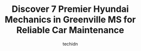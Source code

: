 ---
layout: ampstory
image: https://images.unsplash.com/photo-1577696467903-bee9f5ee9fe9?ixlib=rb-4.0.3&ixid=MnwxMjA3fDB8MHxwaG90by1wYWdlfHx8fGVufDB8fHx8&auto=format&fit=crop&w=640&h=853&q=80
author: techidn
featured: false
description: Discover the 7 best Hyundai Mechanic in Greenville MS, USA and ensure your vehicle receives the highest quality of care. These trusted professionals are known for their skill, knowledge, and
title: Discover 7 Premier Hyundai Mechanics in Greenville MS for Reliable Car Maintenance
cover:
   title: Discover 7 Premier Hyundai Mechanics in Greenville MS for Reliable Car Maintenance
   subtitle: Rickpate
   background: https://images.unsplash.com/photo-1577696467903-bee9f5ee9fe9?ixlib=rb-4.0.3&ixid=MnwxMjA3fDB8MHxwaG90by1wYWdlfHx8fGVufDB8fHx8&auto=format&fit=crop&w=640&h=853&q=80

pages: 
 - layout: thirds
   top: <h1>#1 Grease Monkey</h1>
   bottom: "<p>Very fast and efficient took 19 min from when I pulled up till I paid. Did a full service oil change, changed air intake filter, and checked and topped off all other flui</p>"
   background: https://www.knot35.com/toplist/wp-content/uploads/2023/06/best-hyundai-mechanic-1-in-greenville-ms-1685841852.png
   backgroundblur: true
 - layout: thirds
   top: <h1>#2 Greenville Tire & Service</h1>
   bottom: "<p>1519 US-82 East, Greenville, MS 38703, United States</p>"
   background: https://www.knot35.com/toplist/wp-content/uploads/2023/06/best-hyundai-mechanic-2-in-greenville-ms-1685841852.jpeg
   cta:
      link: https://www.knot35.com/toplist/discover-7-premier-hyundai-mechanics-in-greenville-ms-for-reliable-car-maintenance/
      text: Discover 7 Premier Hyundai Mechanics in Greenville MS for Reliable Car Maintenance
 - layout: thirds
   top: <h1>#3 Midas</h1>
   bottom: "<p>2033 US-82, Greenville, MS 38703, United States</p>"
   background: https://www.knot35.com/toplist/wp-content/uploads/2023/06/best-hyundai-mechanic-3-in-greenville-ms-1685841853.jpeg
   cta:
      link: https://www.knot35.com/toplist/discover-7-premier-hyundai-mechanics-in-greenville-ms-for-reliable-car-maintenance/
      text: Discover 7 Premier Hyundai Mechanics in Greenville MS for Reliable Car Maintenance
 - layout: thirds
   top: <h1>#4 Wilkersons Diesel & Tire</h1>
   bottom: "<p>3742 US-82, Leland, MS 38756, United States</p>"
   background: https://images.unsplash.com/photo-1553949345-eb786bb3f7ba?ixlib=rb-4.0.3&ixid=MnwxMjA3fDB8MHxwaG90by1wYWdlfHx8fGVufDB8fHx8&auto=format&fit=crop&w=640&h=853&q=80
   cta:
      link: https://www.knot35.com/toplist/discover-7-premier-hyundai-mechanics-in-greenville-ms-for-reliable-car-maintenance/
      text: Discover 7 Premier Hyundai Mechanics in Greenville MS for Reliable Car Maintenance
 - layout: thirds
   top: <h1>#5 Specialized Auto Glass Inc</h1>
   bottom: "<p>2348 Paradise Ln, Greenville, MS 38701, United States</p>"
   background: https://images.unsplash.com/photo-1489648022186-8f49310909a0?ixlib=rb-4.0.3&ixid=MnwxMjA3fDB8MHxwaG90by1wYWdlfHx8fGVufDB8fHx8&auto=format&fit=crop&w=640&h=853&q=80
   cta:
      link: https://www.knot35.com/toplist/discover-7-premier-hyundai-mechanics-in-greenville-ms-for-reliable-car-maintenance/
      text: Discover 7 Premier Hyundai Mechanics in Greenville MS for Reliable Car Maintenance
 - layout: thirds
   top: <h1>#6 Mark Moore Auto Service Inc.</h1>
   bottom: "<p>753 S Raceway Rd, Greenville, MS 38703, United States</p>"
   background: https://images.unsplash.com/photo-1534312527009-56c7016453e6?ixlib=rb-4.0.3&ixid=MnwxMjA3fDB8MHxwaG90by1wYWdlfHx8fGVufDB8fHx8&auto=format&fit=crop&w=640&h=853&q=80
   cta:
      link: https://www.knot35.com/toplist/discover-7-premier-hyundai-mechanics-in-greenville-ms-for-reliable-car-maintenance/
      text: Discover 7 Premier Hyundai Mechanics in Greenville MS for Reliable Car Maintenance
 - layout: thirds
   top: <h1>#7 Deltas Mobile Mechanic Inc.</h1>
   bottom: "<p>564 8th St, Greenville, MS 38703, United States</p>"
   background: https://images.unsplash.com/photo-1536745287225-21d689278fd1?ixlib=rb-4.0.3&ixid=MnwxMjA3fDB8MHxwaG90by1wYWdlfHx8fGVufDB8fHx8&auto=format&fit=crop&w=640&h=853&q=80
   cta:
      link: https://www.knot35.com/toplist/discover-7-premier-hyundai-mechanics-in-greenville-ms-for-reliable-car-maintenance/
      text: Discover 7 Premier Hyundai Mechanics in Greenville MS for Reliable Car Maintenance
 - layout: thirds
   middle: Continue reading...
   background: https://images.unsplash.com/photo-1557672172-298e090bd0f1?ixlib=rb-4.0.3&ixid=MnwxMjA3fDB8MHxwaG90by1wYWdlfHx8fGVufDB8fHx8&auto=format&fit=crop&w=640&h=853&q=80
   cta:
      link: https://www.knot35.com/toplist/discover-7-premier-hyundai-mechanics-in-greenville-ms-for-reliable-car-maintenance/
      text: Discover 7 Premier Hyundai Mechanics in Greenville MS for Reliable Car Maintenance
      
---